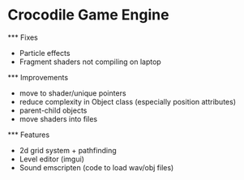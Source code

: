 
# Crocodile Game Engine

*** Fixes
* Particle effects
* Fragment shaders not compiling on laptop

*** Improvements
* move to shader/unique pointers
* reduce complexity in Object class (especially position attributes)
* parent-child objects
* move shaders into files

*** Features
* 2d grid system + pathfinding
* Level editor (imgui)
* Sound emscripten (code to load wav/obj files)
